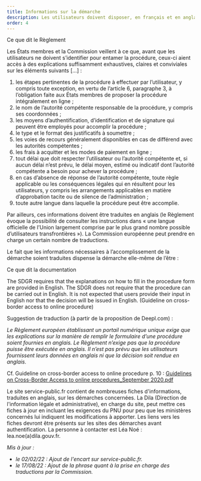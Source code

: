 ```yaml
---
title: Informations sur la démarche
description: Les utilisateurs doivent disposer, en français et en anglais, des informations relatives à la démarche, en amont de toute identification.
order: 4
---
```


<div class="fr-callout fr-mb-4w"> 
<p class="fr-callout__title fr-mb-4w">Ce que dit le Règlement</p> 
<p class="fr-callout__text">Les États membres et la Commission veillent à ce que, avant que les utilisateurs ne doivent s’identifier pour entamer la procédure, ceux-ci aient accès à des explications suffisamment exhaustives, claires et conviviales sur les éléments suivants [...]&nbsp;:

<ol><li>
les étapes pertinentes de la procédure à effectuer par l’utilisateur, y compris toute exception, en vertu de l’article 6, paragraphe 3, à l’obligation faite aux États membres de proposer la procédure intégralement en ligne&nbsp;;
</li><li>
le nom de l’autorité compétente responsable de la procédure, y compris ses coordonnées&nbsp;;
</li><li>
les moyens d’authentification, d’identification et de signature qui peuvent être employés pour accomplir la procédure&nbsp;;
</li><li>
le type et le format des justificatifs à soumettre&nbsp;;
</li><li>
les voies de recours généralement disponibles en cas de différend avec les autorités compétentes&nbsp;;
</li><li>
les frais à acquitter et les modes de paiement en ligne&nbsp;;
</li><li>
tout délai que doit respecter l’utilisateur ou l’autorité compétente et, si aucun délai n’est prévu, le délai moyen, estimé ou indicatif dont l’autorité compétente a besoin pour achever la procédure&nbsp;;
</li><li>
  en cas d’absence de réponse de l’autorité compétente, toute règle applicable ou les conséquences légales qui en résultent pour les utilisateurs, y compris les arrangements applicables en matière d’approbation tacite ou de silence de l’administration&nbsp;;
</li><li>
toute autre langue dans laquelle la procédure peut être accomplie.</li></ol>
</div> 

Par ailleurs, ces informations doivent être traduites en anglais (le Règlement évoque la possibilité de consulter les instructions dans «&nbsp;une langue officielle de l’Union largement comprise par le plus grand nombre possible d’utilisateurs transfrontières&nbsp;»). La Commission européenne peut prendre en charge un certain nombre de traductions.

Le fait que les informations nécessaires à l’accomplissement de la démarche soient traduites dispense la démarche elle-même de l’être&nbsp;:

<div class="fr-callout fr-mb-4w"> 
<p class="fr-callout__title fr-mb-4w">Ce que dit la documentation</p> 
<p class="fr-callout__text" lang="en">The SDGR requires that the explanations on how to fill in the procedure form are provided in English. The SDGR does not require that the procedure can be carried out in English. It is not expected that users provide their input in English nor that the decision will be issued in English. (Guideline on cross-border access to online procedure)</p> 
</div>

Suggestion de traduction (à partir de la proposition de Deepl.com)&nbsp;:

*Le Règlement européen établissant un portail numérique unique exige que les explications sur la manière de remplir le formulaire d’une procédure soient fournies en anglais. Le Règlement n’exige pas que la procédure puisse être exécutée en anglais. Il n’est pas prévu que les utilisateurs fournissent leurs données en anglais ni que la décision soit rendue en anglais.*

Cf. Guideline on cross-border access to online procedure p. 10&nbsp;: [Guidelines on Cross-Border Access to online procedures_September 2020.pdf](https://github.com/DISIC/design.numerique.gouv.fr/files/7848994/Guidelines.on.Cross-Border.Access.to.online.procedures_September.2020.pdf)

<div class="fr-highlight fr-mb-4w">
    <p>Le site service-public.fr contient de nombreuses fiches d'informations, traduites en anglais, sur les démarches concernées. La Dila (Direction de l'information légale et administrative), en charge du site, peut mettre ces fiches à jour en incluant les exigences du PNU pour peu que les ministères concernés lui indiquent les modifications à apporter. Les liens vers les fiches devront être présents sur les sites des démarches avant authentification. La personne à contacter est Léa Noé&nbsp;: lea.noe(a)dila.gouv.fr.
    </p>
</div>

_Mis à jour&nbsp;:_ 
* _le 02/02/22&nbsp;: Ajout de l'encart sur service-public.fr._
* _le 17/08/22&nbsp;: Ajout de la phrase quant à la prise en charge des traductions par la Commission._
